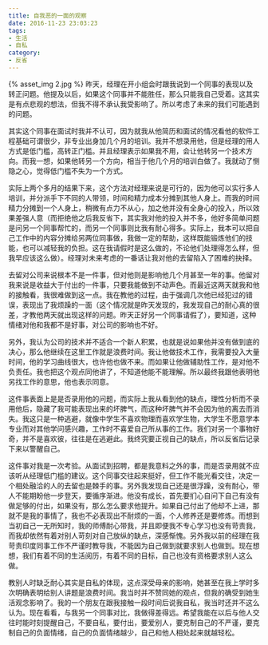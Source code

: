 ```yaml
---
title: 自我恶的一面的观察
date: 2016-11-23 23:03:23
tags:
- 生活
- 自私
category:
- 反省
---
```

{% asset_img 2.jpg %}
昨天，经理在开小组会时跟我说到一个同事的表现以及转正问题。他提及以后，如果这个同事并不能胜任，那么只能我自己受着。这其实是有点悲观的想法，但我不得不承认我受影响了。所以考虑了未来的我们可能遇到的问题。

其实这个同事在面试时我并不认可，因为就我从他简历和面试的情况看他的软件工程基础可谓很少，非专业出身加几个月的培训。我并不想录用他，但是经理的用人方式是低门槛，高转正门槛。并且经理表示如果我不用，会让他转另一个技术方向。而我一想，如果他转另一个方向，相当于他几个月的培训白做了。我就动了恻隐之心，觉得低门槛不失为一个方式。

实际上两个多月的结果下来，这个方法对经理来说是可行的，因为他可以实行多人培训，并分派手下不同的人带领，时间和精力成本分摊到其他人身上。而我的时间精力分摊到一个人身上，稍微有点力不从心，加之他并没有全身心的投入，所以效果差强人意（而拒绝他之后我反省下，其实我对他的投入并不多，他好多简单问题是问另一个同事帮忙的，而另一个同事则比我有耐心得多。实际上，我本可以把自己工作中的内容分摊给另两位同事做，我做一定的帮助，这样既能锻炼他们的技能，也可以减轻我的负担。这在我请假时是这么做的，不论他们处理得怎么样，但我早应该这么做）。经理对未来考虑的一番话让我对他的去留陷入了困难的抉择。

去留对公司来说根本不是一件事，但对他则是影响他几个月甚至一年的事。他留对我来说是收益大于付出的一件事，只要我能做到不动声色。而最近这两天就我和他的接触看，我很难做到这一点。我在教他的过程，由于强调几次他已经犯过的错误，表现出了我烦躁的一面（这个情况就是昨天发现的，我发现自己的耐心真的很差，才教他两天就出现这样的问题。昨天正好另一个同事请假了），要知道，这种情绪对他和我都不是好事，对公司的影响也不好。

另外，我认为公司的技术并不适合一个新人积累，也就是说如果他并没有做到底的决心，那么他继续在这里工作就是浪费时间。我让他做技术工作，我需要投入大量时间，他的学习曲线很大，也许他也做不来。而如果让他做辅助性工作，是对他不负责任。我也把这个观点同他讲了，不知道他能不能理解。所以最终我跟他表明他另找工作的意思，他也表示同意。

这件事表面上是是否录用他的问题，而实际上我从看到他的缺点，理性分析而不录用他后，隐藏了我可能表现出来的坏脾气，而这种坏脾气并不会因为他的离去而消失。我这只是一种逃避，就像中学生不喜欢物理而喜欢学生物，大学生不愿意学本专业而对其他学问感兴趣，工作时不喜爱自己所从事的工作。我们对另一个事物好奇，并不是喜欢彼，往往是在逃避此。我终究要正视自己的缺点，所以反省后记录下来以警醒自己。

这件事对我是一次考验。从面试到招聘，都是我意料之外的事，而是否录用就不应该听从经理低门槛的建议。这个同事交往起来挺好，但工作不能光看交往，决定一个相处融洽的人的去留也是棘手的事。另外我发现自己还是很浮躁，没有耐心，带人不能期盼他一步登天，要循序渐进。他没有成长，首先要扪心自问下自己有没有做足够的付出，如果没有，那么怎么要求他提升。如果自己付出了他却不上进，那就不是我的事情了，我也不必表现出不耐烦的一面，个人修养还是要修炼。而想到当初自己一无所知时，我的师傅耐心带我，并且即便我不专心学习也没有苛责我，而我却依然有着对别人苛刻对自己放纵的缺点，深感惭愧。另外我以前的经理在我苛责印度同事工作不严谨时教导我，不能因为自己做到就要求别人也做到。现在想想，我们有着不同的生活阅历，有着不同的目标，自己也没有资格要求别人这么做。

教别人时缺乏耐心其实是自私的体现，这点深受母亲的影响，她甚至在我上学时多次明确表明给别人讲题是浪费时间。我当时并不赞同她的观点，但我的确受到她生活观念影响了。我的一个朋友在跟我接触一段时间后说我自私，我当时还并不这么认为。现在看看，与我另一个同事对比，我做得差得远。希望我能在以后与他人交往时能时刻提醒自己，不要自私，要付出，要爱别人，要克制自己的不严谨，要克制自己的负面情绪，自己的负面情绪越少，自己和他人相处起来就越轻松。